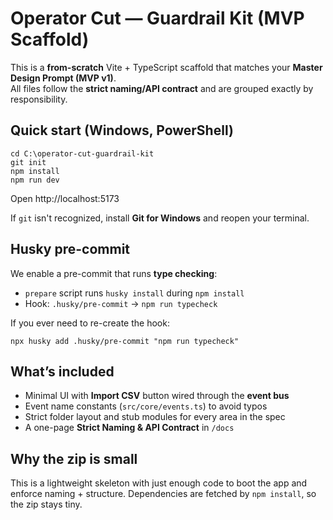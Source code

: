 # Operator Cut — Guardrail Kit (MVP Scaffold)

This is a **from-scratch** Vite + TypeScript scaffold that matches your **Master Design Prompt (MVP v1)**.  
All files follow the **strict naming/API contract** and are grouped exactly by responsibility.

## Quick start (Windows, PowerShell)

```pwsh
cd C:\operator-cut-guardrail-kit
git init
npm install
npm run dev
```
Open http://localhost:5173

If `git` isn't recognized, install **Git for Windows** and reopen your terminal.

## Husky pre-commit
We enable a pre-commit that runs **type checking**:
- `prepare` script runs `husky install` during `npm install`
- Hook: `.husky/pre-commit` → `npm run typecheck`

If you ever need to re-create the hook:
```pwsh
npx husky add .husky/pre-commit "npm run typecheck"
```

## What’s included
- Minimal UI with **Import CSV** button wired through the **event bus**
- Event name constants (`src/core/events.ts`) to avoid typos
- Strict folder layout and stub modules for every area in the spec
- A one-page **Strict Naming & API Contract** in `/docs`

## Why the zip is small
This is a lightweight skeleton with just enough code to boot the app and enforce naming + structure. Dependencies are fetched by `npm install`, so the zip stays tiny.
